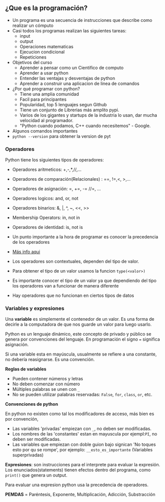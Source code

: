 ## ¿Que es la programación?
- Un programa es una secuencia de instrucciones que describe como realizar un cómputo
- Casi todos los programas realizan las siguientes tareas:
    - input
    - output
    - Operaciones matematicas
    - Ejecucion condicional
    - Repeticiones
- Objetivos del curso
    - Aprender a pensar como un Cientifico de computo
    - Aprender a usar python
    - Entender las ventajas y desventajas de python
    - Aprender a construir una aplicacion de linea de comandos
- ¿Por qué programar con python?
    - Tiene una amplia comunidad
    - Facil para principantes
    - Popularidad, top 5 lenguajes segun Github
    - Tiene un conjunto de Librerias más amplito pypi.
    - Varios de los gigantes y startups de la industria lo usan, dar mucha velocidad al programador.
    - "Python cuando podamos, C++ cuando necesitemos" - Google.
- Algunos comandos importantes
- `python --version` para obtener la version de pyt

### Operadores
Python tiene los siguientes tipos de operadores:
- Operadores aritmeticos: +,-,*,//,…
- Operadores de comparación(Relacionales) : ==, !=,<, >,…
- Operadores de asignación: =, +=, -= //=, …
- Operadores logicos: and, or, not
- Operadores binarios: &, |, ^, ~, <<, >>
- Membership Operators: in, not in
- Operadores de identidad: is, not is
- Un punto importante a la hora de programar es conocer la precedencia de los operadores
- [Más info aqui](https://www.geeksforgeeks.org/basic-operators-python/)

- Los operadores son contextuales, dependen del tipo de valor.
- Para obtener el tipo de un valor usamos la funcion `type(<valor>)`
- Es importante conocer el tipo de un valor ya que dependiendo del tipo los operadores van a funcionar de manera diferente
- Hay operadores que no funcionan en ciertos tipos de datos

### Variables y expresiones
Una **variable** es simplemente el contenedor de un valor. Es una forma de decirle a la computadora de que nos guarde un valor para luego usarlo.

Python es un lenguaje dinámico, este concepto de privado y público se genera por convenciones del lenguaje. En programación el signo `=` significa asignación.

Si una variable esta en mayúscula, usualmente se refiere a una constante, no debería reasignarse. Es una convención.

**Reglas de variables**
- Pueden contener números y letras
- No deben comenzar con número
- Múltiples palabras se unen con `_`
- No se pueden utilizar palabras reservadas: `False`, `for`, `class`, `or`, etc.

**Convenciones de python**

En python no existen como tal los modificadores de acceso, más bien es por convención,
- Las variables 'privadas' empiezan con `_`, no deben ser modificadas.
- Los nombres de las 'constantes' estan en mayuscula por ejempl:`PI`, no deben ser modificadas.
- Las variables que empiezan con doble guion bajo signican 'No toques esto por qu se rompe', por ejemplo: `__esto_es_importante` (Variables superprivadas)

**Expresiones**: son instrucciones para el interprete para evaluar la expresión. Los enunciados(statements) tienen efectos dentro del programa, como `print()` que genera un output.

Para evaluar una expresion python usa la precedencia de operadores.

**PEMDAS** = Paréntesis, Exponente, Multiplicación, Adicción, Substracción